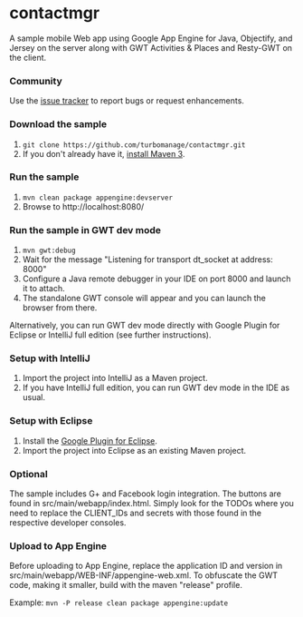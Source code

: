 # contactmgr #

A sample mobile Web app using Google App Engine for Java, Objectify, and Jersey on the server along
with GWT Activities & Places and Resty-GWT on the client.

### Community ###

Use the [issue tracker](https://github.com/turbomanage/contactmgr/issues) to report bugs or request enhancements.

### Download the sample ###
 1. ```git clone https://github.com/turbomanage/contactmgr.git```
 1. If you don't already have it, [install Maven 3](http://maven.apache.org/download.cgi).

### Run the sample ###
 1. ```mvn clean package appengine:devserver```
 2. Browse to http://localhost:8080/

### Run the sample in GWT dev mode ###
 1. ```mvn gwt:debug```
 1. Wait for the message "Listening for transport dt_socket at address: 8000" 
 1. Configure a Java remote debugger in your IDE on port 8000 and launch it to attach.
 1. The standalone GWT console will appear and you can launch the browser from there.
 
 Alternatively, you can run GWT dev mode directly with Google Plugin
 for Eclipse or IntelliJ full edition (see further instructions).
 
### Setup with IntelliJ ###
 1. Import the project into IntelliJ as a Maven project.
 1. If you have IntelliJ full edition, you can run GWT dev mode in the IDE as usual.
 
### Setup with Eclipse ###
 1. Install the [Google Plugin for Eclipse](https://developers.google.com/eclipse/docs/download).
 1. Import the project into Eclipse as an existing Maven project.

### Optional ###
The sample includes G+ and Facebook login integration. The buttons are found in src/main/webapp/index.html. Simply
look for the TODOs where you need to replace the CLIENT_IDs and secrets with those found in the respective developer
consoles.
   
### Upload to App Engine ###
Before uploading to App Engine, replace the application ID and version in src/main/webapp/WEB-INF/appengine-web.xml.
To obfuscate the GWT code, making it smaller, build with the maven "release" profile.

Example:
```mvn -P release clean package appengine:update```
